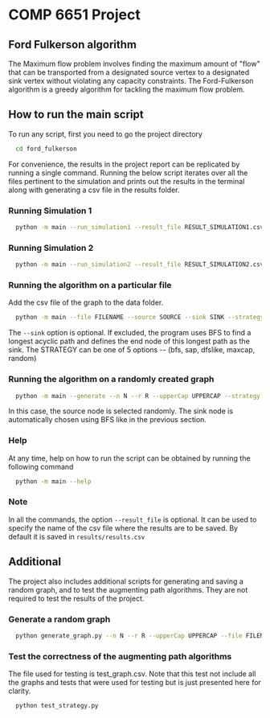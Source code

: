 
# COMP 6651 Project
## Ford Fulkerson algorithm

The Maximum flow problem involves finding the maximum amount of "flow" that can be transported from a designated source vertex to a designated sink vertex without violating any capacity constraints. The Ford-Fulkerson algorithm is a greedy algorithm for tackling the maximum flow problem.



## How to run the main script

To run any script, first you need to go the project directory

```bash
  cd ford_fulkerson
```

For convenience, the results in the project report can be replicated by running a single command. Running the below script iterates over all the files pertinent to the simulation and prints out the results in the terminal along with generating a csv file in the results folder.

### Running Simulation 1

```bash
  python -m main --run_simulation1 --result_file RESULT_SIMULATION1.csv
```

### Running Simulation 2

```bash
  python -m main --run_simulation2 --result_file RESULT_SIMULATION2.csv
```

### Running the algorithm on a particular file

Add the csv file of the graph to the data folder.

```bash
  python -m main --file FILENAME --source SOURCE --sink SINK --strategy STRATEGY --result_file RESULT.csv
```

The `--sink` option is optional. If excluded, the program uses BFS to find a longest acyclic path and defines the end node of this longest path as the sink.
The STRATEGY can be one of 5 options -- (bfs, sap, dfslike, maxcap, random)

### Running the algorithm on a randomly created graph

```bash
  python -m main --generate --n N --r R --upperCap UPPERCAP --strategy STRATEGY --result_file RESULT.csv
```

In this case, the source node is selected randomly. The sink node is automatically chosen using BFS like in the previous section. 

### Help

At any time, help on how to run the script can be obtained by running the following command
```bash
  python -m main --help
```

### Note

In all the commands, the option `--result_file` is optional. It can be used to specify the name of the csv file where the results are to be saved. By default it is saved in `results/results.csv`

## Additional

The project also includes additional scripts for generating and saving a random graph, and to test the augmenting path algorithms. They are not required to test the results of the project.

### Generate a random graph

```bash
  python generate_graph.py --n N --r R --upperCap UPPERCAP --file FILENAME.csv
```

### Test the correctness of the augmenting path algorithms
 The file used for testing is test_graph.csv. Note that this test not include all the graphs and tests that were used for testing but is just presented here for clarity.

```bash
  python test_strategy.py
```
